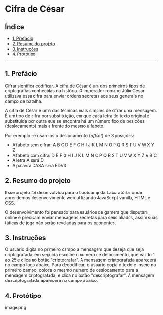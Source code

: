 # Cifra de César

## Índice

* [1. Prefácio](#1-prefácio)
* [2. Resumo do projeto](#2-resumo-do-projeto)
* [3. Instruções](#3-Instruções)
* [4. Protótipo](#5-protótipo)


***

## 1. Prefácio

Cifrar significa codificar. A [cifra de César](https://pt.wikipedia.org/wiki/Cifra_de_C%C3%A9sar)
é um dos primeiros tipos de criptografias conhecidas na história.
O imperador romano Júlio César utilizava essa cifra para enviar
ordens secretas aos seus generais no campo de batalha.

A cifra de César é uma das técnicas mais simples de cifrar uma mensagem. É um
tipo de cifra por substituição, em que cada letra do texto original é
substituida por outra que se encontra há um número fixo de posições
(deslocamento) mais a frente do mesmo alfabeto.

Por exemplo se usarmos o deslocamento (_offset_) de 3 posições:

* Alfabeto sem cifrar: A B C D E F G H I J K L M N O P Q R S T U V W X Y Z
* Alfabeto com cifra:  D E F G H I J K L M N O P Q R S T U V W X Y Z A B C
* A letra A será D
* A palavra CASA será FDVD


## 2. Resumo do projeto

Esse projeto foi desenvolvido para o bootcamp da Laboratória, onde aprendemos desenvolvimento web utilizando JavaScript vanilla, HTML e CSS.

O desenvolvimento foi pensado para usuários de gamers que disputam online e precisam enviar mensagens secretas para seus aliados, assim suas táticas de jogo não serão reveladas para os oponentes.



## 3. Instruções

O usuário digita no primeiro campo a mensagem que deseja que seja criptografada, em seguida escolhe o numero de delocamento, que vai do 1 ao 25 e clica no botão "criptografar".
A mensagem criptografada aparecerá no campo logo abaixo.
Para decodificar, o usuário copia o texto e insere no primeiro campo, coloca o mesmo numero de deslocamento para a mensagem criptografada, e clica no botão "descriptografar".
A mensagem descriptografada aparecerá no campo abaixo. 

## 4. Protótipo

image.png



